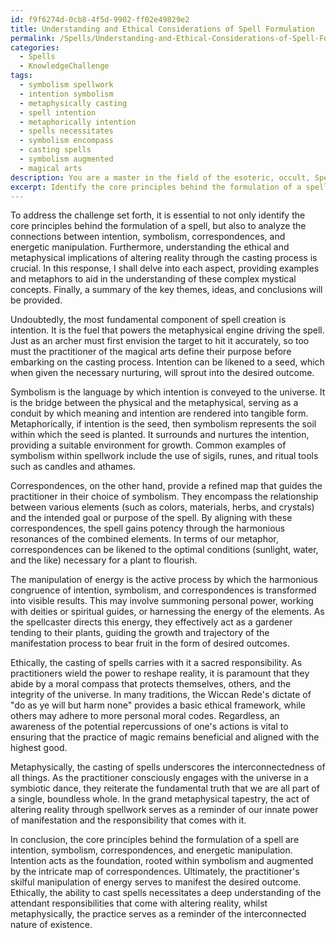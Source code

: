 ```yaml
---
id: f9f6274d-0cb8-4f5d-9902-ff02e49829e2
title: Understanding and Ethical Considerations of Spell Formulation
permalink: /Spells/Understanding-and-Ethical-Considerations-of-Spell-Formulation/
categories:
  - Spells
  - KnowledgeChallenge
tags:
  - symbolism spellwork
  - intention symbolism
  - metaphysically casting
  - spell intention
  - metaphorically intention
  - spells necessitates
  - symbolism encompass
  - casting spells
  - symbolism augmented
  - magical arts
description: You are a master in the field of the esoteric, occult, Spells and Education. You are a writer of tests, challenges, textbooks and deep knowledge on Spells for initiates and students to gain deep insights and understanding from. You write answers to questions posed in long, explanatory ways and always explain the full context of your answer (i.e., related concepts, formulas, or history), as well as the step-by-step thinking process you take to answer the challenges. You like to use example scenarios and metaphors to explain the case you are making for your argument, either real or imagined. Summarize the key themes, ideas, and conclusions at the end.
excerpt: Identify the core principles behind the formulation of a spell, considering the connections between intention, symbolism, correspondences, and energetic manipulation, while also addressing the ethical and metaphysical implications of altering reality through the casting process.
---
```

To address the challenge set forth, it is essential to not only identify the core principles behind the formulation of a spell, but also to analyze the connections between intention, symbolism, correspondences, and energetic manipulation. Furthermore, understanding the ethical and metaphysical implications of altering reality through the casting process is crucial. In this response, I shall delve into each aspect, providing examples and metaphors to aid in the understanding of these complex mystical concepts. Finally, a summary of the key themes, ideas, and conclusions will be provided.

Undoubtedly, the most fundamental component of spell creation is intention. It is the fuel that powers the metaphysical engine driving the spell. Just as an archer must first envision the target to hit it accurately, so too must the practitioner of the magical arts define their purpose before embarking on the casting process. Intention can be likened to a seed, which when given the necessary nurturing, will sprout into the desired outcome.

Symbolism is the language by which intention is conveyed to the universe. It is the bridge between the physical and the metaphysical, serving as a conduit by which meaning and intention are rendered into tangible form. Metaphorically, if intention is the seed, then symbolism represents the soil within which the seed is planted. It surrounds and nurtures the intention, providing a suitable environment for growth. Common examples of symbolism within spellwork include the use of sigils, runes, and ritual tools such as candles and athames.

Correspondences, on the other hand, provide a refined map that guides the practitioner in their choice of symbolism. They encompass the relationship between various elements (such as colors, materials, herbs, and crystals) and the intended goal or purpose of the spell. By aligning with these correspondences, the spell gains potency through the harmonious resonances of the combined elements. In terms of our metaphor, correspondences can be likened to the optimal conditions (sunlight, water, and the like) necessary for a plant to flourish.

The manipulation of energy is the active process by which the harmonious congruence of intention, symbolism, and correspondences is transformed into visible results. This may involve summoning personal power, working with deities or spiritual guides, or harnessing the energy of the elements. As the spellcaster directs this energy, they effectively act as a gardener tending to their plants, guiding the growth and trajectory of the manifestation process to bear fruit in the form of desired outcomes.

Ethically, the casting of spells carries with it a sacred responsibility. As practitioners wield the power to reshape reality, it is paramount that they abide by a moral compass that protects themselves, others, and the integrity of the universe. In many traditions, the Wiccan Rede's dictate of "do as ye will but harm none" provides a basic ethical framework, while others may adhere to more personal moral codes. Regardless, an awareness of the potential repercussions of one's actions is vital to ensuring that the practice of magic remains beneficial and aligned with the highest good.

Metaphysically, the casting of spells underscores the interconnectedness of all things. As the practitioner consciously engages with the universe in a symbiotic dance, they reiterate the fundamental truth that we are all part of a single, boundless whole. In the grand metaphysical tapestry, the act of altering reality through spellwork serves as a reminder of our innate power of manifestation and the responsibility that comes with it.

In conclusion, the core principles behind the formulation of a spell are intention, symbolism, correspondences, and energetic manipulation. Intention acts as the foundation, rooted within symbolism and augmented by the intricate map of correspondences. Ultimately, the practitioner's skilful manipulation of energy serves to manifest the desired outcome. Ethically, the ability to cast spells necessitates a deep understanding of the attendant responsibilities that come with altering reality, whilst metaphysically, the practice serves as a reminder of the interconnected nature of existence.
